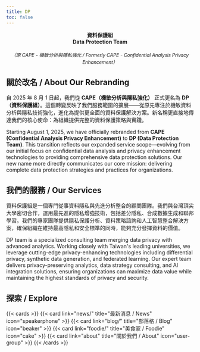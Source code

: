 ```yaml
---
title: DP
toc: false
---
```


<p style="text-align:center">
  <strong>資料保護組</strong><br>
  <strong>Data Protection Team</strong><br>
  <br>
  <em style="font-size: 0.9em">（原 CAPE - 機敏分析與隱私強化 / Formerly CAPE - Confidential Analysis Privacy Enhancement）</em>
</p>

## 關於改名 / About Our Rebranding

自 2025 年 8 月 1 日起，我們從 **CAPE（機敏分析與隱私強化）** 正式更名為 **DP（資料保護組）**。這個轉變反映了我們服務範圍的擴展——從原先專注於機敏資料分析與隱私技術強化，進化為提供更全面的資料保護解決方案。新名稱更直接地傳達我們的核心使命：為組織提供完整的資料保護策略與實踐。

Starting August 1, 2025, we have officially rebranded from **CAPE (Confidential Analysis Privacy Enhancement)** to **DP (Data Protection Team)**. This transition reflects our expanded service scope—evolving from our initial focus on confidential data analysis and privacy enhancement technologies to providing comprehensive data protection solutions. Our new name more directly communicates our core mission: delivering complete data protection strategies and practices for organizations.

## 我們的服務 / Our Services

資料保護組是一個專門從事資料隱私與先進分析整合的顧問團隊。我們與台灣頂尖大學密切合作，運用最先進的隱私增強技術，包括差分隱私、合成數據生成和聯邦學習。我們的專家團隊提供隱私保護分析、資料策略諮詢和人工智慧整合解決方案，確保組織在維持最高隱私和安全標準的同時，能夠充分發揮資料的價值。

DP team is a specialized consulting team merging data privacy with advanced analytics. Working closely with Taiwan's leading universities, we leverage cutting-edge privacy-enhancing technologies including differential privacy, synthetic data generation, and federated learning. Our expert team delivers privacy-preserving analytics, data strategy consulting, and AI integration solutions, ensuring organizations can maximize data value while maintaining the highest standards of privacy and security.

## 探索 / Explore

{{< cards >}}
{{< card link="news/" title="最新消息 / News" icon="speakerphone" >}}
{{< card link="blog/" title="部落格 / Blog" icon="beaker" >}}
{{< card link="foodie/" title="美食家 / Foodie" icon="cake" >}}
{{< card link="about" title="關於我們 / About" icon="user-group" >}}
{{< /cards >}}

